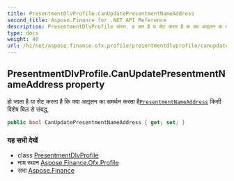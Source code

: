 ```yaml
---
title: PresentmentDlvProfile.CanUpdatePresentmentNameAddress
second_title: Aspose.Finance for .NET API Reference
description: PresentmentDlvProfile संपत्त. ह जत है य सेट करत है क क्य अद्यतन क समर्थन करत हैPresentmentNameAddress कस वशेष बल से संबद्ध
type: docs
weight: 40
url: /hi/net/aspose.finance.ofx.profile/presentmentdlvprofile/canupdatepresentmentnameaddress/
---
```

## PresentmentDlvProfile.CanUpdatePresentmentNameAddress property

हो जाता है या सेट करता है कि क्या अद्यतन का समर्थन करता है[`PresentmentNameAddress`](../../../aspose.finance.ofx/presentmentnameaddress/) किसी विशेष बिल से संबद्ध,

```csharp
public bool CanUpdatePresentmentNameAddress { get; set; }
```

### यह सभी देखें

* class [PresentmentDlvProfile](../)
* नाम स्थान [Aspose.Finance.Ofx.Profile](../../presentmentdlvprofile/)
* सभा [Aspose.Finance](../../../)


